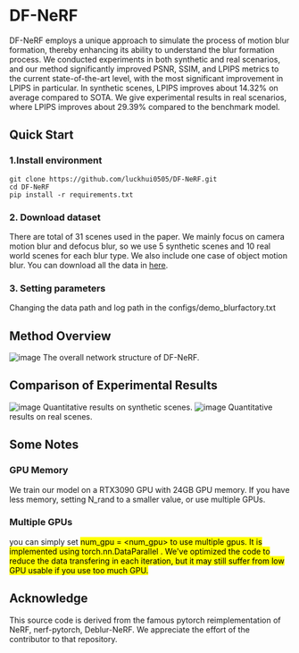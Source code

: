 # DF-NeRF
DF-NeRF employs a unique approach to simulate the process of motion blur formation, thereby enhancing its ability to understand the blur formation process. We conducted experiments in both synthetic and real scenarios, and our method significantly improved PSNR, SSIM, and LPIPS metrics to the current state-of-the-art level, with the most significant improvement in LPIPS in particular. In synthetic scenes, LPIPS improves about 14.32\% on average compared to SOTA. We give experimental results in real scenarios, where LPIPS improves about 29.39\% compared to the benchmark model.

## Quick Start
### 1.Install environment
```
git clone https://github.com/luckhui0505/DF-NeRF.git
cd DF-NeRF
pip install -r requirements.txt
```

### 2. Download dataset
There are total of 31 scenes used in the paper. We mainly focus on camera motion blur and defocus blur, so we use 5 synthetic scenes and 10 real world scenes for each blur type. We also include one case of object motion blur. You can download all the data in [here](https://hkustconnect-my.sharepoint.com/personal/lmaag_connect_ust_hk/_layouts/15/onedrive.aspx?id=%2Fpersonal%2Flmaag%5Fconnect%5Fust%5Fhk%2FDocuments%2Fshare%2FCVPR2022%2Fdeblurnerf%5Fdataset&ga=1).
### 3. Setting parameters
Changing the data path and log path in the configs/demo_blurfactory.txt


## Method Overview
![image]([https://github.com/luckhui0505/MP-NeRF/blob/master/framework.png](https://github.com/luckhui0505/DF-NeRF/blob/main/framework.jpg)) 
The overall network structure of DF-NeRF.
## Comparison of Experimental Results
![image]([https://github.com/luckhui0505/MP-NeRF/blob/master/result.png](https://github.com/luckhui0505/DF-NeRF/blob/main/result1.jpg)) 
Quantitative results on synthetic scenes. 
![image]([https://github.com/luckhui0505/MP-NeRF/blob/master/result.png](https://github.com/luckhui0505/DF-NeRF/blob/main/result2.jpg)) 
Quantitative results on real scenes. 
## Some Notes
### GPU Memory
We train our model on a RTX3090 GPU with 24GB GPU memory. If you have less memory, setting N_rand to a smaller value, or use multiple GPUs.
### Multiple GPUs
you can simply set <mark> num_gpu = <num_gpu> <mark> to use multiple gpus. It is implemented using <mark> torch.nn.DataParallel <mark>. We've optimized the code to reduce the data transfering in each iteration, but it may still suffer from low GPU usable if you use too much GPU.
## Acknowledge
This source code is derived from the famous pytorch reimplementation of NeRF, nerf-pytorch, Deblur-NeRF. We appreciate the effort of the contributor to that repository.
